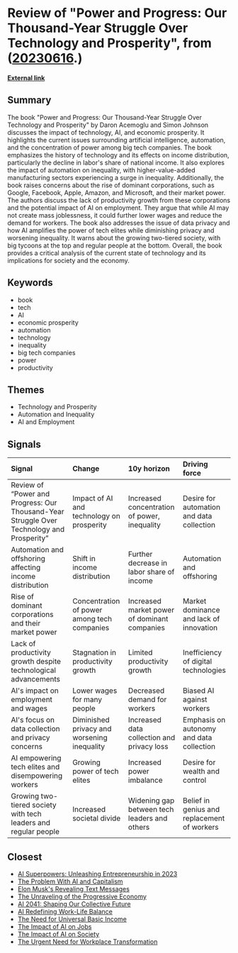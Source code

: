 # __Review of "Power and Progress: Our Thousand-Year Struggle Over Technology and Prosperity"__, from ([20230616](https://kghosh.substack.com/p/20230616).)

__[External link](https://mindmatters.ai/2023/05/our-thousand-year-struggle-over-technology-and-prosperity/?utm_source=pocket_reader)__



## Summary

The book "Power and Progress: Our Thousand-Year Struggle Over Technology and Prosperity" by Daron Acemoglu and Simon Johnson discusses the impact of technology, AI, and economic prosperity. It highlights the current issues surrounding artificial intelligence, automation, and the concentration of power among big tech companies. The book emphasizes the history of technology and its effects on income distribution, particularly the decline in labor's share of national income. It also explores the impact of automation on inequality, with higher-value-added manufacturing sectors experiencing a surge in inequality. Additionally, the book raises concerns about the rise of dominant corporations, such as Google, Facebook, Apple, Amazon, and Microsoft, and their market power. The authors discuss the lack of productivity growth from these corporations and the potential impact of AI on employment. They argue that while AI may not create mass joblessness, it could further lower wages and reduce the demand for workers. The book also addresses the issue of data privacy and how AI amplifies the power of tech elites while diminishing privacy and worsening inequality. It warns about the growing two-tiered society, with big tycoons at the top and regular people at the bottom. Overall, the book provides a critical analysis of the current state of technology and its implications for society and the economy.

## Keywords

* book
* tech
* AI
* economic prosperity
* automation
* technology
* inequality
* big tech companies
* power
* productivity

## Themes

* Technology and Prosperity
* Automation and Inequality
* AI and Employment

## Signals

| Signal                                                                                    | Change                                      | 10y horizon                                  | Driving force                               |
|:------------------------------------------------------------------------------------------|:--------------------------------------------|:---------------------------------------------|:--------------------------------------------|
| Review of “Power and Progress: Our Thousand-Year Struggle Over Technology and Prosperity” | Impact of AI and technology on prosperity   | Increased concentration of power, inequality | Desire for automation and data collection   |
| Automation and offshoring affecting income distribution                                   | Shift in income distribution                | Further decrease in labor share of income    | Automation and offshoring                   |
| Rise of dominant corporations and their market power                                      | Concentration of power among tech companies | Increased market power of dominant companies | Market dominance and lack of innovation     |
| Lack of productivity growth despite technological advancements                            | Stagnation in productivity growth           | Limited productivity growth                  | Inefficiency of digital technologies        |
| AI's impact on employment and wages                                                       | Lower wages for many people                 | Decreased demand for workers                 | Biased AI against workers                   |
| AI's focus on data collection and privacy concerns                                        | Diminished privacy and worsening inequality | Increased data collection and privacy loss   | Emphasis on autonomy and data collection    |
| AI empowering tech elites and disempowering workers                                       | Growing power of tech elites                | Increased power imbalance                    | Desire for wealth and control               |
| Growing two-tiered society with tech leaders and regular people                           | Increased societal divide                   | Widening gap between tech leaders and others | Belief in genius and replacement of workers |

## Closest

* [AI Superpowers: Unleashing Entrepreneurship in 2023](a40580730388900810b4496ff9891dc9)
* [The Problem With AI and Capitalism](cc3c2afb44e50f74152fd58c92f5b418)
* [Elon Musk's Revealing Text Messages](d04f722445dfdb5bc02415c540a94654)
* [The Unraveling of the Progressive Economy](f4ea5244ccafd654e5955673b0ee3976)
* [AI 2041: Shaping Our Collective Future](1621aeb7941f2df0feefc2de14851249)
* [AI Redefining Work-Life Balance](bc5ff4c170f1f63b34eb7ca70775d8d7)
* [The Need for Universal Basic Income](550efa34f0d3da2d8dc49d97f98859d9)
* [The Impact of AI on Jobs](17cff4adea214f71c7a5eed15307b0e7)
* [The Impact of AI on Society](87709d0e31dee725ec1f54b7f4facbc4)
* [The Urgent Need for Workplace Transformation](4c886ce0e70f066b9f2199abe1d7bd1c)